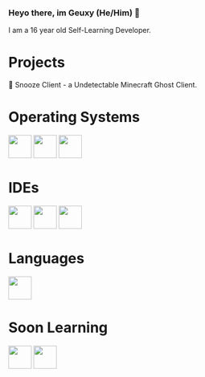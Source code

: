 ### Heyo there, im Geuxy (He/Him) 👋
I am a 16 year old Self-Learning Developer.

# Projects
🌙 Snooze Client - a Undetectable Minecraft Ghost Client.

# Operating Systems
 <img src ="https://user-images.githubusercontent.com/88702612/182359600-b6c32293-60a3-46c1-89a4-9299ccec2248.png" width="46" height="46" /> <img src ="https://user-images.githubusercontent.com/88702612/182361565-618e2dfd-ed55-469c-9069-f044ff03adf2.png" width="46" height="46" />
<img src ="https://user-images.githubusercontent.com/88702612/182360213-68773092-25ba-4dea-a622-b8f3aca77d60.png" width="46" height="46" /> 

# IDEs
<img src ="https://user-images.githubusercontent.com/88702612/182360470-7d13c734-2688-4cd1-8d0e-2e5abff042bd.png" width="46" height="46" /> <img src ="https://user-images.githubusercontent.com/88702612/182359920-d89fe025-77af-477a-bafa-68ccd7e3d784.png" width="46" height="46" /> <img src ="https://user-images.githubusercontent.com/88702612/182363090-9f5f2d91-e204-4d9a-92f5-1d47c012c216.png" width="46" height="46" /> 

# Languages
<img src ="https://camo.githubusercontent.com/20ffa1c9a31e2c991c8b52b0cb7be938de51db4b7a9299658fef28efb0cc845a/68747470733a2f2f63646e2e6a7364656c6976722e6e65742f67682f64657669636f6e732f64657669636f6e2f69636f6e732f6a6176612f6a6176612d6f726967696e616c2e737667" width="46" height="46" />


# Soon Learning
<img src ="https://user-images.githubusercontent.com/88702612/182362458-43333591-4113-4723-ac69-5b12d1ea6c78.png" width="46" height="46" /> <img src ="https://user-images.githubusercontent.com/88702612/182362706-98a54829-630b-44e0-a4d1-4f0dc95dff36.png" width="46" height="46" />




